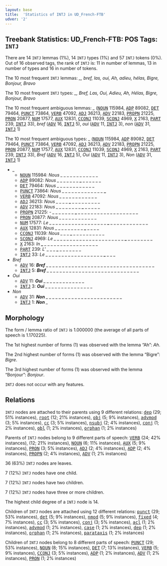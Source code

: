 ```yaml
---
layout: base
title:  'Statistics of INTJ in UD_French-FTB'
udver: '2'
---
```


## Treebank Statistics: UD_French-FTB: POS Tags: `INTJ`

There are 14 `INTJ` lemmas (1%), 14 `INTJ` types (1%) and 57 `INTJ` tokens (0%).
Out of 16 observed tags, the rank of `INTJ` is: 11 in number of lemmas, 13 in number of types and 16 in number of tokens.

The 10 most frequent `INTJ` lemmas: <em>_, bref, las, oui, Ah, adieu, hélas, Bigre, Bonjour, Bravo</em>

The 10 most frequent `INTJ` types:  <em>_, Bref, Las, Oui, Adieu, Ah, Hélas, Bigre, Bonjour, Bravo</em>

The 10 most frequent ambiguous lemmas: <em>_</em> (<tt><a href="fr_ftb-pos-NOUN.html">NOUN</a></tt> 115984, <tt><a href="fr_ftb-pos-ADP.html">ADP</a></tt> 89082, <tt><a href="fr_ftb-pos-DET.html">DET</a></tt> 79464, <tt><a href="fr_ftb-pos-PUNCT.html">PUNCT</a></tt> 73864, <tt><a href="fr_ftb-pos-VERB.html">VERB</a></tt> 47092, <tt><a href="fr_ftb-pos-ADJ.html">ADJ</a></tt> 36213, <tt><a href="fr_ftb-pos-ADV.html">ADV</a></tt> 22183, <tt><a href="fr_ftb-pos-PROPN.html">PROPN</a></tt> 21225, <tt><a href="fr_ftb-pos-PRON.html">PRON</a></tt> 20877, <tt><a href="fr_ftb-pos-NUM.html">NUM</a></tt> 17577, <tt><a href="fr_ftb-pos-AUX.html">AUX</a></tt> 12831, <tt><a href="fr_ftb-pos-CCONJ.html">CCONJ</a></tt> 11039, <tt><a href="fr_ftb-pos-SCONJ.html">SCONJ</a></tt> 4969, <tt><a href="fr_ftb-pos-X.html">X</a></tt> 2163, <tt><a href="fr_ftb-pos-PART.html">PART</a></tt> 239, <tt><a href="fr_ftb-pos-INTJ.html">INTJ</a></tt> 33), <em>bref</em> (<tt><a href="fr_ftb-pos-ADV.html">ADV</a></tt> 16, <tt><a href="fr_ftb-pos-INTJ.html">INTJ</a></tt> 5), <em>oui</em> (<tt><a href="fr_ftb-pos-ADV.html">ADV</a></tt> 11, <tt><a href="fr_ftb-pos-INTJ.html">INTJ</a></tt> 3), <em>non</em> (<tt><a href="fr_ftb-pos-ADV.html">ADV</a></tt> 31, <tt><a href="fr_ftb-pos-INTJ.html">INTJ</a></tt> 1)

The 10 most frequent ambiguous types:  <em>_</em> (<tt><a href="fr_ftb-pos-NOUN.html">NOUN</a></tt> 115984, <tt><a href="fr_ftb-pos-ADP.html">ADP</a></tt> 89082, <tt><a href="fr_ftb-pos-DET.html">DET</a></tt> 79464, <tt><a href="fr_ftb-pos-PUNCT.html">PUNCT</a></tt> 73864, <tt><a href="fr_ftb-pos-VERB.html">VERB</a></tt> 47092, <tt><a href="fr_ftb-pos-ADJ.html">ADJ</a></tt> 36213, <tt><a href="fr_ftb-pos-ADV.html">ADV</a></tt> 22183, <tt><a href="fr_ftb-pos-PROPN.html">PROPN</a></tt> 21225, <tt><a href="fr_ftb-pos-PRON.html">PRON</a></tt> 20877, <tt><a href="fr_ftb-pos-NUM.html">NUM</a></tt> 17577, <tt><a href="fr_ftb-pos-AUX.html">AUX</a></tt> 12831, <tt><a href="fr_ftb-pos-CCONJ.html">CCONJ</a></tt> 11039, <tt><a href="fr_ftb-pos-SCONJ.html">SCONJ</a></tt> 4969, <tt><a href="fr_ftb-pos-X.html">X</a></tt> 2163, <tt><a href="fr_ftb-pos-PART.html">PART</a></tt> 239, <tt><a href="fr_ftb-pos-INTJ.html">INTJ</a></tt> 33), <em>Bref</em> (<tt><a href="fr_ftb-pos-ADV.html">ADV</a></tt> 16, <tt><a href="fr_ftb-pos-INTJ.html">INTJ</a></tt> 5), <em>Oui</em> (<tt><a href="fr_ftb-pos-ADV.html">ADV</a></tt> 11, <tt><a href="fr_ftb-pos-INTJ.html">INTJ</a></tt> 3), <em>Non</em> (<tt><a href="fr_ftb-pos-ADV.html">ADV</a></tt> 31, <tt><a href="fr_ftb-pos-INTJ.html">INTJ</a></tt> 1)


* <em>_</em>
  * <tt><a href="fr_ftb-pos-NOUN.html">NOUN</a></tt> 115984: <em>Nous _ _ <b>_</b> _ _ _ <b>_</b> _ _ _ _ _ _ _</em>
  * <tt><a href="fr_ftb-pos-ADP.html">ADP</a></tt> 89082: <em>Nous _ _ _ _ _ _ _ <b>_</b> _ _ _ _ _ _</em>
  * <tt><a href="fr_ftb-pos-DET.html">DET</a></tt> 79464: <em>Nous _ <b>_</b> _ _ _ <b>_</b> _ _ _ _ _ _ _ _</em>
  * <tt><a href="fr_ftb-pos-PUNCT.html">PUNCT</a></tt> 73864: <em>Nous _ _ _ _ _ _ _ _ _ _ _ _ _ <b>_</b></em>
  * <tt><a href="fr_ftb-pos-VERB.html">VERB</a></tt> 47092: <em>Nous <b>_</b> _ _ _ _ _ _ _ _ _ _ _ <b>_</b> _</em>
  * <tt><a href="fr_ftb-pos-ADJ.html">ADJ</a></tt> 36213: <em>Nous _ _ _ _ <b>_</b> _ _ _ _ _ _ _ _ _</em>
  * <tt><a href="fr_ftb-pos-ADV.html">ADV</a></tt> 22183: <em>Nous _ _ _ _ _ _ _ _ <b>_</b> _ _ _ _ _</em>
  * <tt><a href="fr_ftb-pos-PROPN.html">PROPN</a></tt> 21225: <em>- _ _ _ _ _ _ _ <b>_</b> _ _ _ _ _ _ _ _ _ _ _ _ _ _ _ _ _ _ _</em>
  * <tt><a href="fr_ftb-pos-PRON.html">PRON</a></tt> 20877: <em>Nous _ _ _ _ _ _ _ _ _ _ <b>_</b> <b>_</b> _ _</em>
  * <tt><a href="fr_ftb-pos-NUM.html">NUM</a></tt> 17577: <em>Le _ _ _ _ _ _ _ _ _ _ _ _ _ _ _ _ _ _ <b>_</b> _ _ _ _ _ _ _ _ _ _ _ _</em>
  * <tt><a href="fr_ftb-pos-AUX.html">AUX</a></tt> 12831: <em>Nous _ _ _ _ _ _ _ _ _ <b>_</b> _ _ _ _</em>
  * <tt><a href="fr_ftb-pos-CCONJ.html">CCONJ</a></tt> 11039: <em>Nous _ _ _ <b>_</b> _ _ _ _ _ _ _ _ _ _</em>
  * <tt><a href="fr_ftb-pos-SCONJ.html">SCONJ</a></tt> 4969: <em>Le _ _ _ _ _ _ _ _ _ _ _ _ _ _ _ _ _ _ _ _ _ _ <b>_</b> _ _ _ _ _ _ _ _</em>
  * <tt><a href="fr_ftb-pos-X.html">X</a></tt> 2163: <em>In <b>_</b> _ _ _ _ _ _ _ _ _ _ _ _ _ _ _ _ _</em>
  * <tt><a href="fr_ftb-pos-PART.html">PART</a></tt> 239: <em>L' _ _ _ <b>_</b> _ _ _ _ _ _ _</em>
  * <tt><a href="fr_ftb-pos-INTJ.html">INTJ</a></tt> 33: <em>Le _ _ _ _ _ _ _ _ _ _ _ _ _ _ _ _ _ _ <b>_</b> _ _ _</em>
* <em>Bref</em>
  * <tt><a href="fr_ftb-pos-ADV.html">ADV</a></tt> 16: <em><b>Bref</b> _ _ _ _ _ _ _ _ _ _ _ _ _ _ _ _ _ _ _ _ _ _ _ _ _ _ _ _ _ _ _ _ _ _</em>
  * <tt><a href="fr_ftb-pos-INTJ.html">INTJ</a></tt> 5: <em><b>Bref</b> _ _ _ _ _ _ _ _ _ _ _ _ _ _ _ _ _ _ _ _ _ _ _ _ _ _ _ _ _</em>
* <em>Oui</em>
  * <tt><a href="fr_ftb-pos-ADV.html">ADV</a></tt> 11: <em><b>Oui</b> _ _ _ _ _ _ _ _ _ _ _ _ _</em>
  * <tt><a href="fr_ftb-pos-INTJ.html">INTJ</a></tt> 3: <em><b>Oui</b> _ _ _ _ _ _ _ _ _ _ _ _ _ _ _</em>
* <em>Non</em>
  * <tt><a href="fr_ftb-pos-ADV.html">ADV</a></tt> 31: <em><b>Non</b> _ _ _ _ _ _ _ _ _ _ _ _ _ _ _ _ _ _ _ _ _ _ _ _</em>
  * <tt><a href="fr_ftb-pos-INTJ.html">INTJ</a></tt> 1: <em><b>Non</b> _</em>

## Morphology

The form / lemma ratio of `INTJ` is 1.000000 (the average of all parts of speech is 1.170225).

The 1st highest number of forms (1) was observed with the lemma “Ah”: <em>Ah</em>.

The 2nd highest number of forms (1) was observed with the lemma “Bigre”: <em>Bigre</em>.

The 3rd highest number of forms (1) was observed with the lemma “Bonjour”: <em>Bonjour</em>.

`INTJ` does not occur with any features.


## Relations

`INTJ` nodes are attached to their parents using 9 different relations: <tt><a href="fr_ftb-dep-dep.html">dep</a></tt> (29; 51% instances), <tt><a href="fr_ftb-dep-root.html">root</a></tt> (12; 21% instances), <tt><a href="fr_ftb-dep-obj.html">obj</a></tt> (5; 9% instances), <tt><a href="fr_ftb-dep-advmod.html">advmod</a></tt> (3; 5% instances), <tt><a href="fr_ftb-dep-cc.html">cc</a></tt> (3; 5% instances), <tt><a href="fr_ftb-dep-nsubj.html">nsubj</a></tt> (2; 4% instances), <tt><a href="fr_ftb-dep-conj.html">conj</a></tt> (1; 2% instances), <tt><a href="fr_ftb-dep-obl.html">obl</a></tt> (1; 2% instances), <tt><a href="fr_ftb-dep-orphan.html">orphan</a></tt> (1; 2% instances)

Parents of `INTJ` nodes belong to 9 different parts of speech: <tt><a href="fr_ftb-pos-VERB.html">VERB</a></tt> (24; 42% instances),  (12; 21% instances), <tt><a href="fr_ftb-pos-NOUN.html">NOUN</a></tt> (6; 11% instances), <tt><a href="fr_ftb-pos-AUX.html">AUX</a></tt> (5; 9% instances), <tt><a href="fr_ftb-pos-PRON.html">PRON</a></tt> (3; 5% instances), <tt><a href="fr_ftb-pos-ADJ.html">ADJ</a></tt> (2; 4% instances), <tt><a href="fr_ftb-pos-ADP.html">ADP</a></tt> (2; 4% instances), <tt><a href="fr_ftb-pos-PROPN.html">PROPN</a></tt> (2; 4% instances), <tt><a href="fr_ftb-pos-ADV.html">ADV</a></tt> (1; 2% instances)

36 (63%) `INTJ` nodes are leaves.

7 (12%) `INTJ` nodes have one child.

7 (12%) `INTJ` nodes have two children.

7 (12%) `INTJ` nodes have three or more children.

The highest child degree of a `INTJ` node is 14.

Children of `INTJ` nodes are attached using 12 different relations: <tt><a href="fr_ftb-dep-punct.html">punct</a></tt> (29; 53% instances), <tt><a href="fr_ftb-dep-det.html">det</a></tt> (5; 9% instances), <tt><a href="fr_ftb-dep-nmod.html">nmod</a></tt> (5; 9% instances), <tt><a href="fr_ftb-dep-fixed.html">fixed</a></tt> (4; 7% instances), <tt><a href="fr_ftb-dep-cc.html">cc</a></tt> (3; 5% instances), <tt><a href="fr_ftb-dep-conj.html">conj</a></tt> (3; 5% instances), <tt><a href="fr_ftb-dep-acl.html">acl</a></tt> (1; 2% instances), <tt><a href="fr_ftb-dep-advmod.html">advmod</a></tt> (1; 2% instances), <tt><a href="fr_ftb-dep-case.html">case</a></tt> (1; 2% instances), <tt><a href="fr_ftb-dep-dep.html">dep</a></tt> (1; 2% instances), <tt><a href="fr_ftb-dep-orphan.html">orphan</a></tt> (1; 2% instances), <tt><a href="fr_ftb-dep-parataxis.html">parataxis</a></tt> (1; 2% instances)

Children of `INTJ` nodes belong to 8 different parts of speech: <tt><a href="fr_ftb-pos-PUNCT.html">PUNCT</a></tt> (29; 53% instances), <tt><a href="fr_ftb-pos-NOUN.html">NOUN</a></tt> (8; 15% instances), <tt><a href="fr_ftb-pos-DET.html">DET</a></tt> (7; 13% instances), <tt><a href="fr_ftb-pos-VERB.html">VERB</a></tt> (5; 9% instances), <tt><a href="fr_ftb-pos-CCONJ.html">CCONJ</a></tt> (3; 5% instances), <tt><a href="fr_ftb-pos-ADP.html">ADP</a></tt> (1; 2% instances), <tt><a href="fr_ftb-pos-ADV.html">ADV</a></tt> (1; 2% instances), <tt><a href="fr_ftb-pos-PRON.html">PRON</a></tt> (1; 2% instances)

